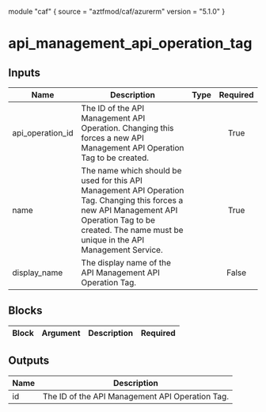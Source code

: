 module "caf" {
  source  = "aztfmod/caf/azurerm"
  version = "5.1.0"
}

# api_management_api_operation_tag

## Inputs
| Name | Description | Type | Required |
|------|-------------|------|:--------:|
|api_operation_id| The ID of the API Management API Operation. Changing this forces a new API Management API Operation Tag to be created.||True|
|name| The name which should be used for this API Management API Operation Tag. Changing this forces a new API Management API Operation Tag to be created. The name must be unique in the API Management Service.||True|
|display_name| The display name of the API Management API Operation Tag.||False|

## Blocks
| Block | Argument | Description | Required |
|-------|----------|-------------|----------|

## Outputs
| Name | Description |
|------|-------------|
|id|The ID of the API Management API Operation Tag.|||
